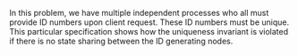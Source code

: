 In this problem, we have multiple independent processes who all must provide ID numbers upon client request. These ID numbers must be unique.
This particular specification shows how the uniqueness invariant is violated if there is no state sharing between the ID generating nodes.